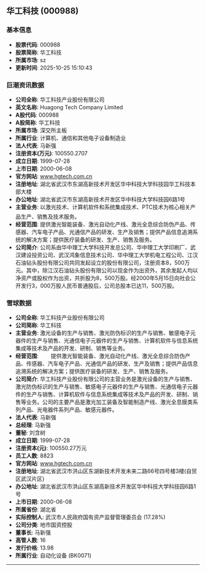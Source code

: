 ## 华工科技 (000988)

### 基本信息

- **股票代码**: 000988
- **股票简称**: 华工科技
- **所属市场**: sz
- **更新时间**: 2025-10-25 15:10:43

### 巨潮资讯数据

- **公司全称**: 华工科技产业股份有限公司
- **英文名称**: Huagong Tech Company Limited
- **A股代码**: 000988
- **A股简称**: 华工科技
- **所属市场**: 深交所主板
- **所属行业**: 计算机、通信和其他电子设备制造业
- **法人代表**: 马新强
- **注册资本(万元)**: 100550.2707
- **成立日期**: 1999-07-28
- **上市日期**: 2000-06-08
- **官方网站**: www.hgtech.com.cn
- **注册地址**: 湖北省武汉市东湖高新技术开发区华中科技大学科技园华工科技本部大楼
- **办公地址**: 湖北省武汉市东湖高新技术开发区华中科技大学科技园6路1号
- **主营业务**: 以激光技术、计算机软件和系统集成技术、PTC技术为核心相关产品生产、销售及技术服务。
- **经营范围**: 提供激光智能装备、激光自动化产线、激光全息综合防伪产品、传感器、汽车电子产品、光通信产品的研发、生产及销售；提供产品信息追溯系统的解决方案；提供医疗装备的研发、生产、销售及服务。
- **公司简介**: 公司系由华中理工大学科技开发总公司、华中理工大学印刷厂、武汉建设投资公司、武汉鸿象信息技术公司、华中理工大学机电工程公司、江汉石油钻头股份有限公司共同发起设立的股份有限公司，注册资本8，500万元。其中，除江汉石油钻头股份有限公司以现金作为出资外，其余发起人均以净资产或股权作为出资，共折股为8，500万股。经2000年5月15日向社会公开发行3，000万股人民币普通股后，公司总股本已达11，500万股。

### 雪球数据

- **公司全称**: 华工科技产业股份有限公司
- **公司简称**: 华工科技
- **主营业务**: 激光设备的生产与销售、激光防伪标识的生产与销售、敏感电子元器件的生产与销售、光通信电子元器件的生产与销售、计算机软件与信息系统集成等技术及产品的开发、研制、销售等业务。
- **经营范围**: 　　提供激光智能装备、激光自动化产线、激光全息综合防伪产品、传感器、汽车电子产品、光通信产品的研发、生产及销售；提供产品信息追溯系统的解决方案；提供医疗装备的研发、生产、销售及服务。
- **公司简介**: 华工科技产业股份有限公司的主营业务是激光设备的生产与销售、激光防伪标识的生产与销售、敏感电子元器件的生产与销售、光通信电子元器件的生产与销售、计算机软件与信息系统集成等技术及产品的开发、研制、销售等业务。公司的主要产品是激光加工装备及智能制造产线、激光全息膜类系列产品、光电器件系列产品、敏感元器件。
- **法人代表**: 马新强
- **总经理**: 马新强
- **董秘**: 刘含树
- **成立日期**: 1999-07-28
- **注册资本(元)**: 100550.27万元
- **员工人数**: 8823
- **官方网站**: www.hgtech.com.cn
- **注册地址**: 湖北省武汉市洪山区东湖新技术开发未来二路66号四号楼3楼(自贸区武汉片区)
- **办公地址**: 湖北省武汉市洪山区东湖高新技术开发区华中科技大学科技园6路1号
- **上市日期**: 2000-06-08
- **所属省份**: 湖北省
- **实际控制人**: 武汉市人民政府国有资产监督管理委员会 (17.28%)
- **公司分类**: 地市国资控股
- **董事长**: 马新强
- **高管人数**: 16
- **发行价格**: 13.98
- **所属行业**: 自动化设备 (BK0071)

---